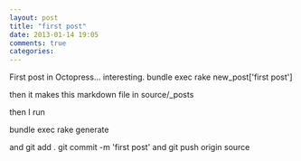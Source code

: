 ```yaml
---
layout: post
title: "first post"
date: 2013-01-14 19:05
comments: true
categories:
---
```


First post in Octopress... interesting.
bundle exec rake new_post['first post']

then it makes this markdown file in source/_posts

then I run

bundle exec rake generate

and git add .
git commit -m 'first post'
and git push origin source